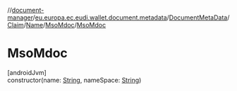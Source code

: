 //[document-manager](../../../../../../index.md)/[eu.europa.ec.eudi.wallet.document.metadata](../../../../index.md)/[DocumentMetaData](../../../index.md)/[Claim](../../index.md)/[Name](../index.md)/[MsoMdoc](index.md)/[MsoMdoc](-mso-mdoc.md)

# MsoMdoc

[androidJvm]\
constructor(name: [String](https://kotlinlang.org/api/latest/jvm/stdlib/kotlin/-string/index.html), nameSpace: [String](https://kotlinlang.org/api/latest/jvm/stdlib/kotlin/-string/index.html))
